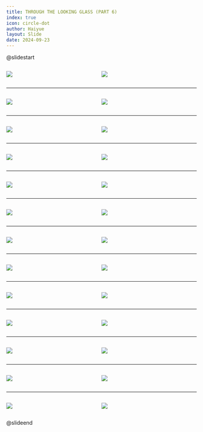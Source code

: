 ```yaml
---
title: THROUGH THE LOOKING GLASS (PART 6)
index: true
icon: circle-dot
author: Haiyue
layout: Slide
date: 2024-09-23
---
```

 
@slidestart

<div style="display:flex">
<div style="flex:1">

![](/reading/english/Level-Y/THROUGH%20THE%20LOOKING%20GLASS%20(PART%206)/001.webp)
</div>
<div style="flex:1">

![](/reading/english/Level-Y/THROUGH%20THE%20LOOKING%20GLASS%20(PART%206)/002.webp)
</div>
</div>

---

<div style="display:flex">
<div style="flex:1">

![](/reading/english/Level-Y/THROUGH%20THE%20LOOKING%20GLASS%20(PART%206)/003.webp)
</div>
<div style="flex:1">

![](/reading/english/Level-Y/THROUGH%20THE%20LOOKING%20GLASS%20(PART%206)/004.webp)
</div>
</div>

---

<div style="display:flex">
<div style="flex:1">

![](/reading/english/Level-Y/THROUGH%20THE%20LOOKING%20GLASS%20(PART%206)/005.webp)
</div>
<div style="flex:1">

![](/reading/english/Level-Y/THROUGH%20THE%20LOOKING%20GLASS%20(PART%206)/006.webp)
</div>
</div>

---

<div style="display:flex">
<div style="flex:1">

![](/reading/english/Level-Y/THROUGH%20THE%20LOOKING%20GLASS%20(PART%206)/007.webp)
</div>
<div style="flex:1">

![](/reading/english/Level-Y/THROUGH%20THE%20LOOKING%20GLASS%20(PART%206)/008.webp)
</div>
</div>

---

<div style="display:flex">
<div style="flex:1">

![](/reading/english/Level-Y/THROUGH%20THE%20LOOKING%20GLASS%20(PART%206)/009.webp)
</div>
<div style="flex:1">

![](/reading/english/Level-Y/THROUGH%20THE%20LOOKING%20GLASS%20(PART%206)/010.webp)
</div>
</div>

---

<div style="display:flex">
<div style="flex:1">

![](/reading/english/Level-Y/THROUGH%20THE%20LOOKING%20GLASS%20(PART%206)/011.webp)
</div>
<div style="flex:1">

![](/reading/english/Level-Y/THROUGH%20THE%20LOOKING%20GLASS%20(PART%206)/012.webp)
</div>
</div>

---

<div style="display:flex">
<div style="flex:1">

![](/reading/english/Level-Y/THROUGH%20THE%20LOOKING%20GLASS%20(PART%206)/013.webp)
</div>
<div style="flex:1">

![](/reading/english/Level-Y/THROUGH%20THE%20LOOKING%20GLASS%20(PART%206)/014.webp)
</div>
</div>

---

<div style="display:flex">
<div style="flex:1">

![](/reading/english/Level-Y/THROUGH%20THE%20LOOKING%20GLASS%20(PART%206)/015.webp)
</div>
<div style="flex:1">

![](/reading/english/Level-Y/THROUGH%20THE%20LOOKING%20GLASS%20(PART%206)/016.webp)
</div>
</div>

---

<div style="display:flex">
<div style="flex:1">

![](/reading/english/Level-Y/THROUGH%20THE%20LOOKING%20GLASS%20(PART%206)/017.webp)
</div>
<div style="flex:1">

![](/reading/english/Level-Y/THROUGH%20THE%20LOOKING%20GLASS%20(PART%206)/018.webp)
</div>
</div>

---

<div style="display:flex">
<div style="flex:1">

![](/reading/english/Level-Y/THROUGH%20THE%20LOOKING%20GLASS%20(PART%206)/019.webp)
</div>
<div style="flex:1">

![](/reading/english/Level-Y/THROUGH%20THE%20LOOKING%20GLASS%20(PART%206)/020.webp)
</div>
</div>

---

<div style="display:flex">
<div style="flex:1">

![](/reading/english/Level-Y/THROUGH%20THE%20LOOKING%20GLASS%20(PART%206)/021.webp)
</div>
<div style="flex:1">

![](/reading/english/Level-Y/THROUGH%20THE%20LOOKING%20GLASS%20(PART%206)/022.webp)
</div>
</div>

---

<div style="display:flex">
<div style="flex:1">

![](/reading/english/Level-Y/THROUGH%20THE%20LOOKING%20GLASS%20(PART%206)/023.webp)
</div>
<div style="flex:1">

![](/reading/english/Level-Y/THROUGH%20THE%20LOOKING%20GLASS%20(PART%206)/024.webp)
</div>
</div>

---

<div style="display:flex">
<div style="flex:1">

![](/reading/english/Level-Y/THROUGH%20THE%20LOOKING%20GLASS%20(PART%206)/025.webp)
</div>
<div style="flex:1">

![](/reading/english/Level-Y/THROUGH%20THE%20LOOKING%20GLASS%20(PART%206)/026.webp)
</div>
</div>

@slideend